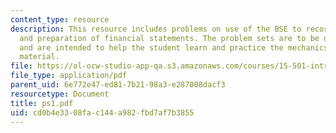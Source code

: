 ```yaml
---
content_type: resource
description: This resource includes problems on use of the BSE to record transactions,
  and preparation of financial statements. The problem sets are to be done individually
  and are intended to help the student learn and practice the mechanics of the course
  material.
file: https://ol-ocw-studio-app-qa.s3.amazonaws.com/courses/15-501-introduction-to-financial-and-managerial-accounting-spring-2004/cd0b4e3308fac144a982fbd7af7b3855_ps1.pdf
file_type: application/pdf
parent_uid: 6e772e47-ed81-7b21-98a3-e287008dacf3
resourcetype: Document
title: ps1.pdf
uid: cd0b4e33-08fa-c144-a982-fbd7af7b3855
---
```

